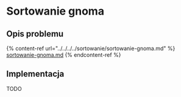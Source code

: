 # Sortowanie gnoma

## Opis problemu

{% content-ref url="../../../../sortowanie/sortowanie-gnoma.md" %}
[sortowanie-gnoma.md](../../../../sortowanie/sortowanie-gnoma.md)
{% endcontent-ref %}

## Implementacja

TODO
